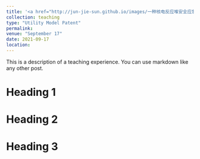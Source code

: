```yaml
---
title: '<a href="http://jun-jie-sun.github.io/images/一种核电反应堆安全应急装置.png" style="color: teal;">1. International level: Finalist (top 2%) in The Mathematical Contest in Modeling and The Interdisciplinary Contest in Modeling (MCM/ICM) </a>'
collection: teaching
type: "Utility Model Patent"
permalink: 
venue: "September 17"
date: 2021-09-17
location: 
---
```


This is a description of a teaching experience. You can use markdown like any other post.

Heading 1
======

Heading 2
======

Heading 3
======
